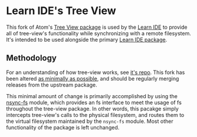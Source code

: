 # Learn IDE's Tree View

This fork of Atom's [Tree View package](https://github.com/atom/tree-view) is used by the [Learn IDE](https://learn.co/ide) to provide all of tree-view's functionality while synchronizing with a remote filesystem. It's intended to be used alongside the primary [Learn IDE package](https://github.com/flatiron-labs/learn-ide).

## Methodology
For an understanding of how tree-view works, see [it's repo](https://github.com/atom/tree-view). This fork has been altered [as minimally as possible](https://github.com/atom/tree-view/compare/master...learn-co:master), and should be regularly merging releases from the upstream package.

This minimal amount of change is primarily accomplished by using the [nsync-fs]() module, which provides an fs interface to meet the usage of fs throughout the tree-view package. In other words, this pacakge simply intercepts tree-view's calls to the physical filesystem, and routes them to the virtual filesystem maintained by the `nsync-fs` module. Most other functionality of the package is left unchanged.

